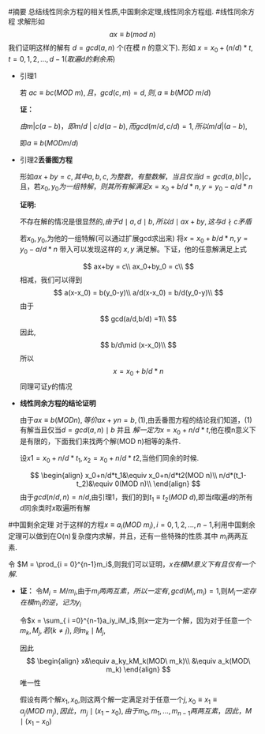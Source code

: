 #摘要
总结线性同余方程的相关性质,中国剩余定理,线性同余方程组.
#线性同余方程
求解形如
$$
ax\equiv b(mod\ n)
$$
我们证明这样的解有 $d = gcd(a,n)$ 个(在模 $n$ 的意义下). 形如 $x = x_0 + (n/d)*t,t = 0,1,2,...,d-1(取遍d的剩余系)$
* 引理1

    若 $ac\equiv bc(MOD\ m),且，gcd(c,m) =d,则,a\equiv b(MOD\ m/d)$

    **证：**

    $由m \big | c(a-b)，即m/d\ \big |\ c/d(a-b),而gcd(m/d,c/d) =1,所以 m/d\big |(a-b),$

    即$a\equiv b(MOD m/d)$
* 引理2**丢番图方程**

    形如$ax+by=c,其中a,b,c,为整数，有整数解，当且仅当d = gcd(a,b) \big | c$，且，若$x_0,y_0为一组特解，则其所有解满足x = x_0+b/d*n,y = y_0-a/d*n$

    **证明:**

    不存在解的情况是很显然的,$由于 d \mid a,d\mid b,所以 d\mid ax+by,这与 d\nmid c矛盾$

    若$x_0,y_0$,为他的一组特解(可以通过扩展gcd求出来)
    将$x = x_0+b/d*n,y = y_0-a/d*n$ 带入可以发现这样的 $x,y$ 满足解。下证，他的任意解满足上式

    $$
    ax+by = c\\
    ax_0+by_0 = c\\
    $$
    相减，我们可以得到
    $$
    a(x-x_0) = b(y_0-y)\\
    a/d(x-x_0) = b/d(y_0-y)\\
    $$
    由于
    $$
    gcd(a/d,b/d) =1\\
    $$
    因此,
    $$
    b/d\mid (x-x_0)\\
    $$
    所以
    $$
    x = x_0+b/d*n
    $$
    同理可证$y$的情况
* **线性同余方程的结论证明**

    由于$ax\equiv b(MOD n),等价 ax+yn = b,(1)$,由丢番图方程的结论我们知道，(1)有解当且仅当$d=gcd(a,n)\mid b$ 并且 $解一定为 x = x_0+n/d*t$,他在模n意义下是有限的，下面我们来找两个解(MOD n)相等的条件.

    设$x1 = x_0+n/d*t_1,x_2 = x_0+n/d*t2$,当他们同余的时候.

    $$
    \begin{align}
    x_0+n/d*t_1&\equiv x_0+n/d*t2(MOD n)\\
    n/d*(t_1-t_2)&\equiv 0(MOD n)\\
    \end{align}
    $$
    由于$gcd(n/d,n)=n/d$,由引理1，我们的到$t_1\equiv t_2(MOD\ d)$,即当$t$取遍$d$的所有$d$同余类时$x$取遍所有解

#中国剩余定理
对于这样的方程$x\equiv a_i (MOD\ m_i),i = 0,1,2,...,n-1$,利用中国剩余定理可以做到在O(n)复杂度内求解，并且，还有一些特殊的性质.其中 $m_i$两两互素.

令 $M = \prod_{i = 0}^{n-1}m_i$,则我们可以证明，$x在模M意义下有且仅有一个解$.

* **证：**
    令$M_i = M/m_i$,由于$m_i两两互素，所以一定有,gcd(M_i,m_i) = 1$,则$M_i一定存在模m_i的逆，记为y_i$

    令$x = \sum_{ i =0}^{n-1}a_iy_iM_i$,则$x$一定为一个解，因为对于任意一个$m_k,M_j,若(k\neq j),则m_k\mid M_j$,

    因此
    $$
    \begin{align}
    x&\equiv a_ky_kM_k(MOD\ m_k)\\
    &\equiv a_k(MOD\ m_k)
    \end{align}
    $$
    唯一性

    假设有两个解$x_1,x_0$,则这两个解一定满足对于任意一个$j,x_0\equiv x_1\equiv a_j (MOD \ m_j),因此，m_j \mid (x_1-x_0),由于m_0,m_1,...,m_{n-1}两两互素，因此，M\mid (x_1-x_0)$
